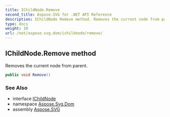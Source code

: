 ```yaml
---
title: IChildNode.Remove
second_title: Aspose.SVG for .NET API Reference
description: IChildNode Remove method. Removes the current node from parent
type: docs
weight: 10
url: /net/aspose.svg.dom/ichildnode/remove/
---
```

## IChildNode.Remove method

Removes the current node from parent.

```csharp
public void Remove()
```

### See Also

* interface [IChildNode](../)
* namespace [Aspose.Svg.Dom](../../../aspose.svg.dom/)
* assembly [Aspose.SVG](../../../)
